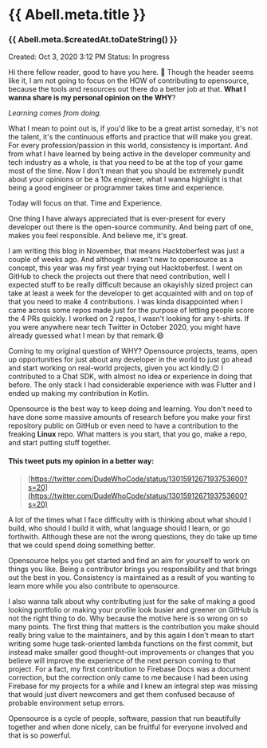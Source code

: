 # {{ Abell.meta.title }}
### {{ Abell.meta.$createdAt.toDateString() }}

Created: Oct 3, 2020 3:12 PM
Status: In progress

Hi there fellow reader, good to have you here. 🤗
Though the header seems like it, I am not going to focus on the HOW of contributing to opensource, because the tools and resources out there do a better job at that.
**What I wanna share is my personal opinion on the WHY**?

*Learning comes from doing.*

What I mean to point out is, if you'd like to be a great artist someday, it's not the talent, it's the continuous efforts and practice that will make you great. For every profession/passion in this world, consistency is important.
And from what I have learned by being active in the developer community and tech industry as a whole, is that you need to be at the top of your game most of the time. Now I don't mean that you should be extremely pundit about your opinions or be a 10x engineer, what I wanna highlight is that being a good engineer or programmer takes time and experience.

Today will focus on that. Time and Experience.

One thing I have always appreciated that is ever-present for every developer out there is the open-source community. And being part of one, makes you feel responsible. And believe me, it's great. 

I am writing this blog in November, that means Hacktoberfest was just a couple of weeks ago. And although I wasn't new to opensource as a concept, this year was my first year trying out Hacktoberfest. I went on GitHub to check the projects out there that need contribution, well I expected stuff to be really difficult because an okayishly sized project can take at least a week for the developer to get acquainted with and on top of that you need to make 4 contributions. I was kinda disappointed when I came across some repos made just for the purpose of letting people score the 4 PRs quickly. I worked on 2 repos, I wasn't looking for any t-shirts. If you were anywhere near tech Twitter in October 2020, you might have already guessed what I mean by that remark.😄

Coming to my original question of WHY?
Opensource projects, teams, open up opportunities for just about any developer in the world to just go ahead and start working on real-world projects, given you act kindly.😉
I contributed to a Chat SDK, with almost no idea or experience in doing that before. The only stack I had considerable experience with was Flutter and I ended up making my contribution in Kotlin.

Opensource is the best way to keep doing and learning. You don't need to have done some massive amounts of research before you make your first repository public on GitHub or even need to have a contribution to the freaking **Linux** repo. What matters is you start, that you go, make a repo, and start putting stuff together.

#### This tweet puts my opinion in a better way:
>[https://twitter.com/DudeWhoCode/status/1301591267193753600?s=20](https://twitter.com/DudeWhoCode/status/1301591267193753600?s=20)

A lot of the times what I face difficulty with is thinking about what should I build, who should I build it with, what language should I learn, or go forthwith. Although these are not the wrong questions, they do take up time that we could spend doing something better.

Opensource helps you get started and find an aim for yourself to work on things you like. Being a contributor brings you responsibility and that brings out the best in you. Consistency is maintained as a result of you wanting to learn more while you also contribute to opensource.

I also wanna talk about why contributing just for the sake of making a good looking portfolio or making your profile look busier and greener on GitHub is not the right thing to do. Why because the motive here is so wrong on so many points. The first thing that matters is the contribution you make should really bring value to the maintainers, and by this again I don't mean to start writing some huge task-oriented lambda functions on the first commit, but instead make smaller good thought-out improvements or changes that you believe will improve the experience of the next person coming to that project.
For a fact, my first contribution to Firebase Docs was a document correction, but the correction only came to me because I had been using Firebase for my projects for a while and I knew an integral step was missing that would just divert newcomers and get them confused because of probable environment setup errors.

Opensource is a cycle of people, software, passion that run beautifully together and when done nicely, can be fruitful for everyone involved and that is so powerful.
